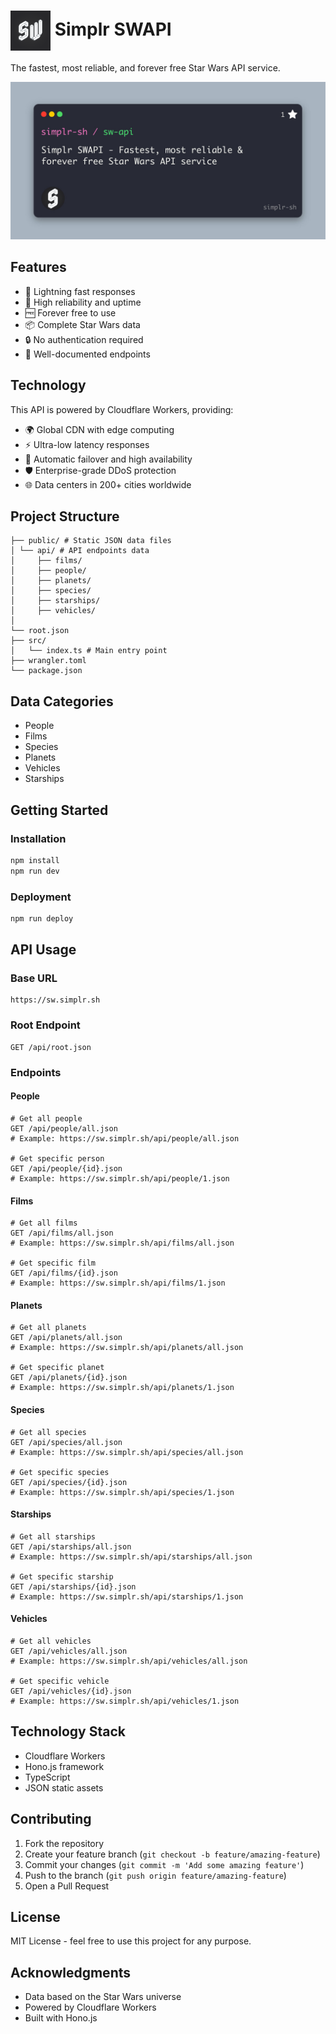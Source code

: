 <h1 align="left">
    <img style="vertical-align: middle;" width="64" height="64" src="./sw-logo.png">
    <span>Simplr SWAPI</span>
</h1>

The fastest, most reliable, and forever free Star Wars API service.

![Swapi Github Social Preview](/simplr-swapi-github-social-preview.jpg)

## Features

- 🚀 Lightning fast responses
- 💪 High reliability and uptime
- 🆓 Forever free to use
- 📦 Complete Star Wars data
- 🔒 No authentication required
- 📄 Well-documented endpoints

## Technology

This API is powered by Cloudflare Workers, providing:
- 🌍 Global CDN with edge computing
- ⚡ Ultra-low latency responses
- 🔄 Automatic failover and high availability
- 🛡️ Enterprise-grade DDoS protection
- 🌐 Data centers in 200+ cities worldwide


## Project Structure
```
├── public/ # Static JSON data files
│ └── api/ # API endpoints data
│     ├── films/
│     ├── people/
│     ├── planets/
│     ├── species/
│     ├── starships/
│     ├── vehicles/
│
└── root.json
├── src/
│   └── index.ts # Main entry point
├── wrangler.toml
└── package.json
```

## Data Categories

- People
- Films
- Species
- Planets
- Vehicles
- Starships

## Getting Started

### Installation

```bash
npm install
npm run dev
```

### Deployment

```bash
npm run deploy
```

## API Usage

### Base URL
```
https://sw.simplr.sh
```

### Root Endpoint
```
GET /api/root.json
```

### Endpoints

#### People
```
# Get all people
GET /api/people/all.json
# Example: https://sw.simplr.sh/api/people/all.json

# Get specific person
GET /api/people/{id}.json
# Example: https://sw.simplr.sh/api/people/1.json
```

#### Films
```
# Get all films
GET /api/films/all.json
# Example: https://sw.simplr.sh/api/films/all.json

# Get specific film
GET /api/films/{id}.json
# Example: https://sw.simplr.sh/api/films/1.json
```

#### Planets
```
# Get all planets
GET /api/planets/all.json
# Example: https://sw.simplr.sh/api/planets/all.json

# Get specific planet
GET /api/planets/{id}.json
# Example: https://sw.simplr.sh/api/planets/1.json
```

#### Species
```
# Get all species
GET /api/species/all.json
# Example: https://sw.simplr.sh/api/species/all.json

# Get specific species
GET /api/species/{id}.json
# Example: https://sw.simplr.sh/api/species/1.json
```

#### Starships
```
# Get all starships
GET /api/starships/all.json
# Example: https://sw.simplr.sh/api/starships/all.json

# Get specific starship
GET /api/starships/{id}.json
# Example: https://sw.simplr.sh/api/starships/1.json
```

#### Vehicles
```
# Get all vehicles
GET /api/vehicles/all.json
# Example: https://sw.simplr.sh/api/vehicles/all.json

# Get specific vehicle
GET /api/vehicles/{id}.json
# Example: https://sw.simplr.sh/api/vehicles/1.json
```


## Technology Stack

- Cloudflare Workers
- Hono.js framework
- TypeScript
- JSON static assets

## Contributing

1. Fork the repository
2. Create your feature branch (`git checkout -b feature/amazing-feature`)
3. Commit your changes (`git commit -m 'Add some amazing feature'`)
4. Push to the branch (`git push origin feature/amazing-feature`)
5. Open a Pull Request

## License

MIT License - feel free to use this project for any purpose.

## Acknowledgments

- Data based on the Star Wars universe
- Powered by Cloudflare Workers
- Built with Hono.js
